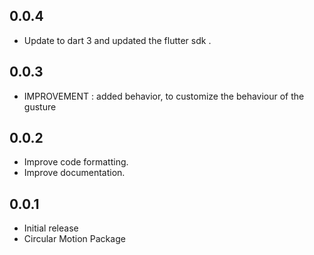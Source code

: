 ## 0.0.4

* Update to dart 3 and updated the flutter sdk .

## 0.0.3

* IMPROVEMENT : added behavior, to customize the behaviour of the gusture

## 0.0.2

* Improve code formatting.
* Improve documentation.

## 0.0.1

* Initial release
* Circular Motion Package
